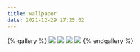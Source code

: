 ```yaml
---
title: wallpaper
date: 2021-12-29 17:25:02
---
```

{% gallery %}
![](https://blog.huangge1199.cn/images/bg.jpeg)
![](https://blog.huangge1199.cn/post/pyControl/bg.jpeg)
![](https://blog.huangge1199.cn/post/pyListSort/bg.jpeg)
![](https://blog.huangge1199.cn/post/jpaCompositePK/bg.jpg)
{% endgallery %}
